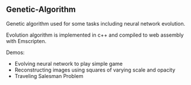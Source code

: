 ## Genetic-Algorithm
Genetic algorithm used for some tasks including neural network evolution.

Evolution algorithm is implemented in c++ and compiled to web assembly with Emscripten.

Demos:
<ul>
    <li>Evolving neural network to play simple game</li>
    <li>Reconstructing images using squares of varying scale and opacity</li>
    <li>Traveling Salesman Problem</li>
</ul>